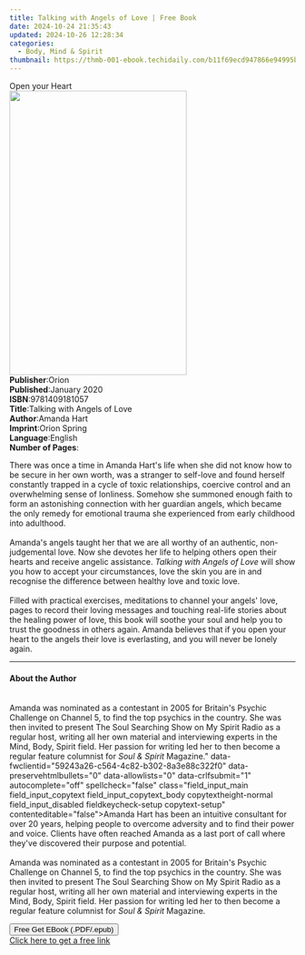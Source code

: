 ```yaml
---
title: Talking with Angels of Love | Free Book
date: 2024-10-24 21:35:43
updated: 2024-10-26 12:28:34
categories:
  - Body, Mind & Spirit
thumbnail: https://thmb-001-ebook.techidaily.com/b11f69ecd947866e94995b7ae3fd7b9213c2032399c791c87b14ff300215be5a.jpg
---
```

<main id="book-container">
  <div class="flex flex-col">
    <div class="book-brief flex-1 py-6 px-4 sm:p-6 md:py-10 md:px-8">
      <!-- brief-->
      <div class="book-brief-main">Open your Heart</div>
    </div>
    <div
      class="book-meta-info flex-1 grid gap-4 col-start-1 col-end-3 row-start-1 sm:mb-6 sm:grid-cols-4 lg:gap-6 lg:col-start-2 lg:row-end-6 lg:row-span-6 lg:mb-0"
    >
      <div
        class="book-meta-info-left place-content-center mt-4 p-4 text-sm leading-6 col-start-2 col-span-2 dark:text-slate-400"
      >
        <img
          class="w-full h-500 object-cover rounded-lg sm:h-255 sm:col-span-2 lg:col-span-full"
          src="https://img-001-ebook.techidaily.com/92ad9ff74df58e133a3ac701304f55f7fff7167c0701635ee7ddb27db087c4c6.jpg"
          alt=""
          width="312"
          height="500"
        />
      </div>
      <div
        class="book-meta-info-right mt-2 col-start-1 row-start-2 col-span-3 self-center"
      >
        <!-- meta data  -->
        <div class="flex flex-col px-4 md:px-8">
          <div class="flex-1">
            <strong>Publisher</strong>:<span class="px-2">Orion</span>
          </div>
          <div class="flex-1">
            <strong>Published</strong>:<span class="px-2">January 2020</span>
          </div>
          <div class="flex-1">
            <strong>ISBN</strong>:<span class="px-2">9781409181057</span>
          </div>
          <div class="flex-1">
            <strong>Title</strong>:<span class="px-2"
              >Talking with Angels of Love</span
            >
          </div>
          <div class="flex-1">
            <strong>Author</strong>:<span class="px-2">Amanda Hart</span>
          </div>
          <div class="flex-1">
            <strong>Imprint</strong>:<span class="px-2">Orion Spring</span>
          </div>
          <div class="flex-1">
            <strong>Language</strong>:<span class="px-2">English</span>
          </div>
          <div class="flex-1">
            <strong>Number of Pages</strong>:<span class="px-2"></span>
          </div>
        </div>
      </div>
    </div>
    <div class="book-description flex-1 py-6 px-4 sm:p-6 md:py-10 md:px-8">
      <div class="book-description-main">
        <div accordion-content="" id="description">
          <p>
            There was once a time in Amanda Hart's life when she did not know
            how to be secure in her own worth, was a stranger to self-love and
            found herself constantly trapped in a cycle of toxic relationships,
            coercive control and an overwhelming sense of lonliness. Somehow she
            summoned enough faith to form an astonishing connection with her
            guardian angels, which became the only remedy for emotional trauma
            she experienced from early childhood into adulthood.<br /><br />Amanda's
            angels taught her that we are all worthy of an authentic,
            non-judgemental love. Now she devotes her life to helping others
            open their hearts and receive angelic assistance.
            <i>Talking with Angels of Love </i>will show you how to accept your
            circumstances, love the skin you are in and recognise the difference
            between healthy love and toxic love. <br /><br />Filled with
            practical exercises, meditations to channel your angels' love, pages
            to record their loving messages and touching real-life stories about
            the healing power of love, this book will soothe your soul and help
            you to trust the goodness in others again. Amanda believes that if
            you open your heart to the angels their love is everlasting, and you
            will never be lonely again.
          </p>
        </div>
        <div class="accordion-fader"></div>
      </div>
    </div>
    <div class="book-excerpts flex-1 py-6 px-4 sm:p-6 md:py-10 md:px-8">
      <!-- excerpts-->
      <div class="book-excerpts-main">
        <hr />
        <h4 class="placeholder placeholder-heading">
          <span>About the Author</span>
        </h4>
        <p></p>
        <p>
          <br />
          Amanda was nominated as a contestant in 2005 for Britain's Psychic
          Challenge on Channel 5, to find the top psychics in the country. She
          was then invited to present The Soul Searching Show on My Spirit Radio
          as a regular host, writing all her own material and interviewing
          experts in the Mind, Body, Spirit field. Her passion for writing led
          her to then become a regular feature columnist for
          <i>Soul &amp; Spirit </i>Magazine."
          data-fwclientid="59243a26-c564-4c82-b302-8a3e88c322f0"
          data-preservehtmlbullets="0" data-allowlists="0" data-crlfsubmit="1"
          autocomplete="off" spellcheck="false" class="field_input_main
          field_input_copytext field_input_copytext_body copytextheight-normal
          field_input_disabled fieldkeycheck-setup copytext-setup"
          contenteditable="false"&gt;Amanda Hart has been an intuitive
          consultant for over 20 years, helping people to overcome adversity and
          to find their power and voice. Clients have often reached Amanda as a
          last port of call where they've discovered their purpose and
          potential. <br /><br />
          Amanda was nominated as a contestant in 2005 for Britain's Psychic
          Challenge on Channel 5, to find the top psychics in the country. She
          was then invited to present The Soul Searching Show on My Spirit Radio
          as a regular host, writing all her own material and interviewing
          experts in the Mind, Body, Spirit field. Her passion for writing led
          her to then become a regular feature columnist for
          <i>Soul &amp; Spirit </i>Magazine.
        </p>
        <p></p>
      </div>
    </div>
    <div
      class="book-about-author flex-1 py-6 px-4 sm:p-6 md:py-10 md:px-8"
    ></div>
    <div class="book-free-get flex-1 py-6 px-4 sm:p-6 md:py-10 md:px-8">
      <button
        id="btn-free-get"
        class="bg-blue-500 hover:bg-blue-700 text-white font-bold py-2 px-4 rounded"
      >
        Free Get EBook (.PDF/.epub)
      </button>
      <div id="countdown-display" class="px-2 text-lg mt-2"></div>
      <a
        id="free-link"
        class="hidden bg-blue-500 hover:bg-blue-700 text-white font-bold py-2 px-4 rounded"
        href="https://www.ebooks.com/en-us/book/96192009/talking-with-angels-of-love/amanda-hart/"
        target="_blank"
        >Click here to get a free link</a
      >
    </div>
    <script>
      let countdownTime = 0;
      let countdownInterval = null;
      document
        .getElementById('btn-free-get')
        .addEventListener('click', startCountdown);
      function startCountdown() {
        countdownTime = new Date().getTime() + 60000 * 3;
        countdownInterval = setInterval(updateCountdown, 1000);
        document.getElementById('btn-free-get').disabled = true;
        document
          .getElementById('btn-free-get')
          .classList.add('bg-gray-500', 'cursor-not-allowed');
      }
      function updateCountdown() {
        let currentTime = new Date().getTime();
        let timeLeft = countdownTime - currentTime;
        let secondsLeft = Math.floor(timeLeft / 1000);
        document.getElementById('countdown-display').innerHTML =
          `Remaining time: ${secondsLeft} seconds.`;
        if (secondsLeft <= 0) {
          clearInterval(countdownInterval);
          document.getElementById('btn-free-get').classList.add('hidden');
          document.getElementById('free-link').classList.remove('hidden');
          document.getElementById('countdown-display').innerHTML = '';
        }
      }
    </script>
  </div>
</main>
